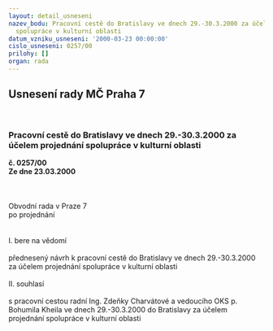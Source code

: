 ```yaml
---
layout: detail_usneseni
nazev_bodu: Pracovní cestě do Bratislavy ve dnech 29.-30.3.2000 za účelem projednání
  spolupráce v kulturní oblasti
datum_vzniku_usneseni: '2000-03-23 00:00:00'
cislo_usneseni: 0257/00
prilohy: []
organ: rada
---
```

<div id="ucUsn_pList" class="usn">
	<span><h2>Usnesení rady MČ Praha 7 </h2>
<br></span><div class="standBody">
<span><h3>Pracovní cestě do Bratislavy ve dnech 29.-30.3.2000 za účelem projednání spolupráce v kulturní oblasti</h3></span><div class="center">
		<strong>č. 0257/00</strong><br>
	</div>
<div class="center">
		<strong>Ze dne 23.03.2000</strong><br><br>
	</div>
<br><br>Obvodní rada v Praze 7<br>po projednání<br><br><br>I.	bere na vědomí<br><br> přednesený návrh k pracovní cestě do Bratislavy ve dnech 29.-30.3.2000 za účelem projednání spolupráce v kulturní oblasti<br><br>II.	souhlasí <br><br>s pracovní cestou radní Ing. Zdeňky Charvátové a vedoucího OKS p. Bohumila Kheila ve dnech 29.-30.3.2000 do Bratislavy za účelem projednání spolupráce v kulturní oblasti<br><br><br> </div>
</div>